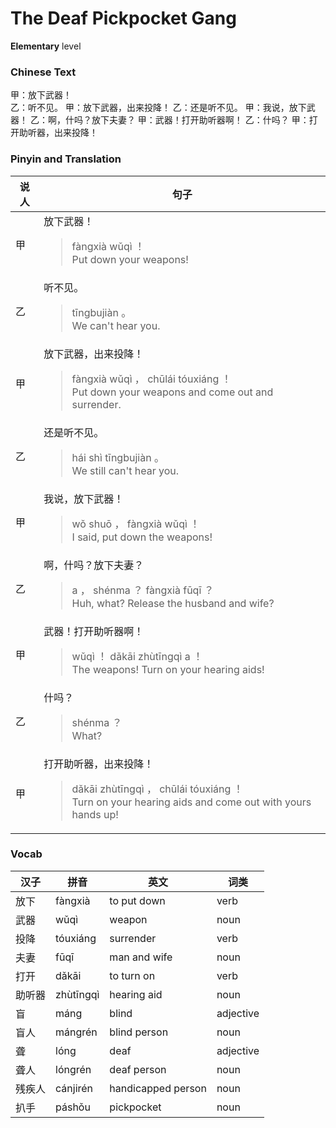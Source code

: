 # The Deaf Pickpocket Gang
**Elementary** level
### Chinese Text
甲：放下武器！<br />乙：听不见。
甲：放下武器，出来投降！
乙：还是听不见。
甲：我说，放下武器！
乙：啊，什吗？放下夫妻？
甲：武器！打开助听器啊！
乙：什吗？
甲：打开助听器，出来投降！

### Pinyin and Translation
|说人|句子|
|----|----|
|甲|放下武器！<blockquote>fàngxià wǔqì ！<br />Put down your weapons!</blockquote>|
|乙|听不见。<blockquote>tīngbujiàn 。<br />We can't hear you.</blockquote>|
|甲|放下武器，出来投降！<blockquote>fàngxià wǔqì ， chūlái tóuxiáng ！<br />Put down your weapons and come out and surrender.</blockquote>|
|乙|还是听不见。<blockquote>hái shì tīngbujiàn 。<br />We still can't hear you.</blockquote>|
|甲|我说，放下武器！<blockquote>wǒ shuō ， fàngxià wǔqì ！<br />I said, put down the weapons!</blockquote>|
|乙|啊，什吗？放下夫妻？<blockquote>a ， shénma ？ fàngxià fūqī ？<br />Huh, what? Release the husband and wife?</blockquote>|
|甲|武器！打开助听器啊！<blockquote>wǔqì ！ dǎkāi zhùtīngqì a ！<br />The weapons! Turn on your hearing aids!</blockquote>|
|乙|什吗？<blockquote>shénma ？<br />What?</blockquote>|
|甲|打开助听器，出来投降！<blockquote>dǎkāi zhùtīngqì ， chūlái tóuxiáng ！<br />Turn on your hearing aids and come out with yours hands up!</blockquote>|
### Vocab
|汉子|拼音|英文|词类|
|----|----|----|----|
|放下|fàngxià|to put down|verb|
|武器|wǔqì|weapon|noun|
|投降|tóuxiáng|surrender|verb|
|夫妻|fūqī|man and wife|noun|
|打开|dǎkāi|to turn on|verb|
|助听器|zhùtīngqì|hearing aid|noun|
|盲|máng|blind|adjective|
|盲人|mángrén|blind person|noun|
|聋|lóng|deaf|adjective|
|聋人|lóngrén|deaf person|noun|
|残疾人|cánjirén|handicapped person|noun|
|扒手|páshǒu|pickpocket|noun|